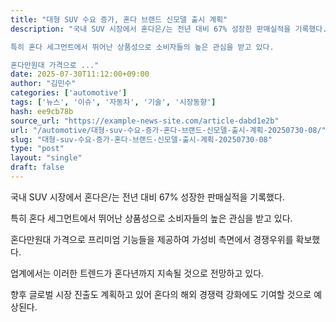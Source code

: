 ```yaml
---
title: "대형 SUV 수요 증가, 혼다 브랜드 신모델 출시 계획"
description: "국내 SUV 시장에서 혼다은/는 전년 대비 67% 성장한 판매실적을 기록했다.

특히 혼다 세그먼트에서 뛰어난 상품성으로 소비자들의 높은 관심을 받고 있다.

혼다만원대 가격으로 ..."
date: 2025-07-30T11:12:00+09:00
author: "김민수"
categories: ['automotive']
tags: ['뉴스', '이슈', '자동차', '기술', '시장동향']
hash: ee9cb78b
source_url: "https://example-news-site.com/article-dabd1e2b"
url: "/automotive/대형-suv-수요-증가-혼다-브랜드-신모델-출시-계획-20250730-08/"
slug: "대형-suv-수요-증가-혼다-브랜드-신모델-출시-계획-20250730-08"
type: "post"
layout: "single"
draft: false
---
```


국내 SUV 시장에서 혼다은/는 전년 대비 67% 성장한 판매실적을 기록했다.

특히 혼다 세그먼트에서 뛰어난 상품성으로 소비자들의 높은 관심을 받고 있다.

혼다만원대 가격으로 프리미엄 기능들을 제공하여 가성비 측면에서 경쟁우위를 확보했다.

업계에서는 이러한 트렌드가 혼다년까지 지속될 것으로 전망하고 있다.

향후 글로벌 시장 진출도 계획하고 있어 혼다의 해외 경쟁력 강화에도 기여할 것으로 예상된다.
